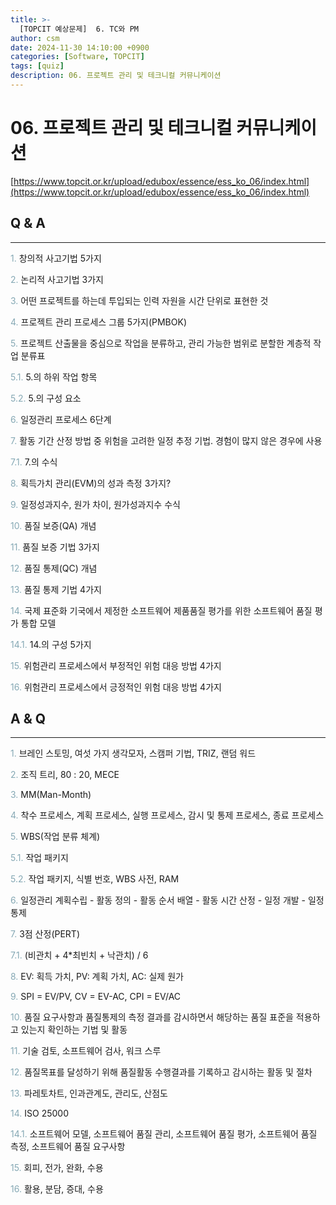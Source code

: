 ```yaml
---
title: >-
  [TOPCIT 예상문제]  6. TC와 PM
author: csm
date: 2024-11-30 14:10:00 +0900
categories: [Software, TOPCIT]
tags: [quiz]
description: 06. 프로젝트 관리 및 테크니컬 커뮤니케이션
---
```


# 06. 프로젝트 관리 및 테크니컬 커뮤니케이션

[https://www.topcit.or.kr/upload/edubox/essence/ess_ko_06/index.html](https://www.topcit.or.kr/upload/edubox/essence/ess_ko_06/index.html)


## Q & A
---

<span style="color:#85a8b4"> 1.</span> 창의적 사고기법 5가지   

<span style="color:#85a8b4"> 2.</span> 논리적 사고기법 3가지    

<span style="color:#85a8b4"> 3.</span> 어떤 프로젝트를 하는데 투입되는 인력 자원을 시간 단위로 표현한 것  

<span style="color:#85a8b4"> 4.</span> 프로젝트 관리 프로세스 그룹 5가지(PMBOK)      

<span style="color:#85a8b4"> 5.</span> 프로젝트 산출물을 중심으로 작업을 분류하고, 관리 가능한 범위로 분할한 계층적 작업 분류표        

<span style="color:#85a8b4"> 5.1.</span> 5.의 하위 작업 항목   

<span style="color:#85a8b4"> 5.2.</span> 5.의 구성 요소    

<span style="color:#85a8b4"> 6.</span> 일정관리 프로세스 6단계    

<span style="color:#85a8b4"> 7.</span> 활동 기간 산정 방법 중 위험을 고려한 일정 추정 기법. 경험이 많지 않은 경우에 사용    

<span style="color:#85a8b4"> 7.1.</span> 7.의 수식  

<span style="color:#85a8b4"> 8.</span> 획득가치 관리(EVM)의 성과 측정 3가지?    

<span style="color:#85a8b4"> 9.</span> 일정성과지수, 원가 차이, 원가성과지수 수식   

<span style="color:#85a8b4"> 10.</span> 품질 보증(QA) 개념   

<span style="color:#85a8b4"> 11.</span> 품질 보증 기법 3가지   

<span style="color:#85a8b4"> 12.</span> 품질 통제(QC) 개념   

<span style="color:#85a8b4"> 13.</span> 품질 통제 기법 4가지   

<span style="color:#85a8b4"> 14.</span> 국제 표준화 기국에서 제정한 소프트웨어 제품품질 평가를 위한 소프트웨어 품질 평가 통합 모델   

<span style="color:#85a8b4"> 14.1.</span> 14.의 구성 5가지   

<span style="color:#85a8b4"> 15.</span> 위험관리 프로세스에서 부정적인 위험 대응 방법 4가지   

<span style="color:#85a8b4"> 16.</span> 위험관리 프로세스에서 긍정적인 위험 대응 방법 4가지   

## A & Q
---
<span style="color:#85a8b4"> 1.</span> 브레인 스토밍, 여섯 가지 생각모자, 스캠퍼 기법, TRIZ, 랜덤 워드   

<span style="color:#85a8b4"> 2.</span> 조직 트리, 80 : 20, MECE    

<span style="color:#85a8b4"> 3.</span> MM(Man-Month)  

<span style="color:#85a8b4"> 4.</span> 착수 프로세스, 계획 프로세스, 실행 프로세스, 감시 및 통제 프로세스, 종료 프로세스      

<span style="color:#85a8b4"> 5.</span> WBS(작업 분류 체계)        

<span style="color:#85a8b4"> 5.1.</span> 작업 패키지   

<span style="color:#85a8b4"> 5.2.</span> 작업 패키지, 식별 번호, WBS 사전, RAM    

<span style="color:#85a8b4"> 6.</span> 일정관리 계획수립 - 활동 정의 - 활동 순서 배열 - 활동 시간 산정 - 일정 개발 - 일정 통제      

<span style="color:#85a8b4"> 7.</span> 3점 산정(PERT)    

<span style="color:#85a8b4"> 7.1.</span> (비관치 + 4*최빈치 + 낙관치) / 6  

<span style="color:#85a8b4"> 8.</span> EV: 획득 가치, PV: 계획 가치, AC: 실제 원가    

<span style="color:#85a8b4"> 9.</span> SPI = EV/PV, CV = EV-AC, CPI = EV/AC   

<span style="color:#85a8b4"> 10.</span> 품질 요구사항과 품질통제의 측정 결과를 감시하면서 해당하는 품질 표준을 적용하고 있는지 확인하는 기법 및 활동   

<span style="color:#85a8b4"> 11.</span> 기술 검토, 소프트웨어 검사, 워크 스루   

<span style="color:#85a8b4"> 12.</span> 품질목표를 달성하기 위해 품질활동 수행결과를 기록하고 감시하는 활동 및 절차     

<span style="color:#85a8b4"> 13.</span> 파레토차트, 인과관계도, 관리도, 산점도   

<span style="color:#85a8b4"> 14.</span> ISO 25000   

<span style="color:#85a8b4"> 14.1.</span> 소프트웨어 모델, 소프트웨어 품질 관리, 소프트웨어 품질 평가, 소프트웨어 품질 측정, 소프트웨어 품질 요구사항   

<span style="color:#85a8b4"> 15.</span> 회피, 전가, 완화, 수용   

<span style="color:#85a8b4"> 16.</span> 활용, 분담, 증대, 수용   
